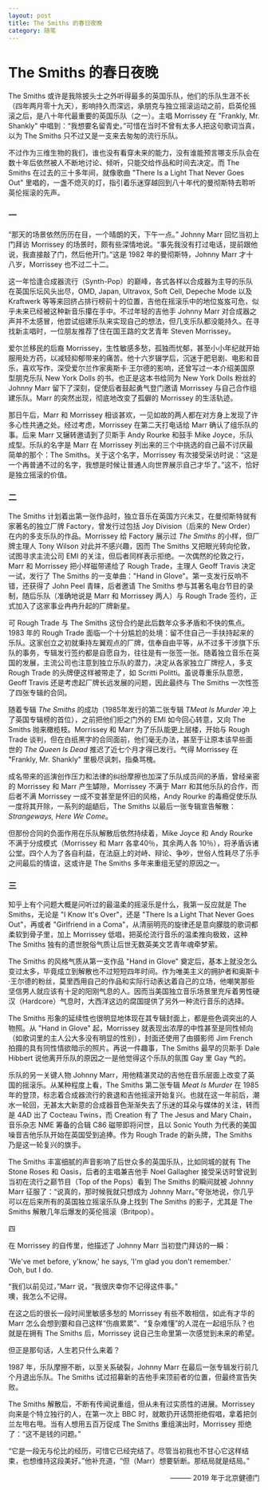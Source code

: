 ```yaml
---
layout: post
title: The Smiths 的春日夜晚
category: 随笔
---
```


# The Smiths 的春日夜晚

The Smiths 或许是我除披头士之外听得最多的英国乐队，他们的乐队生涯不长<span class="zhushi">（四年两月零十九天）</span>，影响持久而深远，承朋克与独立摇滚运动之前，启英伦摇滚之后，是八十年代最重要的英国乐队<span class="zhushi">（之一）</span>。主唱 Morrissey 在 "Frankly, Mr. Shankly" 中唱到：“我想要名留青史。”可惜在当时不曾有太多人把这句歌词当真，以为 The Smiths 只不过又是一支来去匆匆的流行乐队。

不过作为三维生物的我们，谁也没有看穿未来的能力，没有谁能预言哪支乐队会在数十年后依然被人不断地讨论、倾听，只能交给作品和时间去决定。而 The Smiths 在过去的三十多年间，就像歌曲 "There Is a Light That Never Goes Out" 里唱的，一盏不熄灭的灯，指引着乐迷穿越回到八十年代的曼彻斯特去聆听英伦摇滚的先声。

### 一

“那天的场景依然历历在目，一个晴朗的天，下午一点。” Johnny Marr 回忆当初上门拜访 Morrissey 的场景时，颇有些深情地说。“事先我没有打过电话，提前跟他说，我直接敲了门，然后他开门。”这是 1982 年的曼彻斯特，Johnny Marr 才十八岁，Morrissey 也不过二十二。

这一年恰逢合成器流行<span class="zhushi">（Synth-Pop）</span>的巅峰，各式各样以合成器为主导的乐队在英国乐坛风头出尽，OMD, Japan, Ultravox, Soft Cell, Depeche Mode 以及 Kraftwerk 等等来回挤占排行榜前十的位置，吉他在摇滚乐中的地位岌岌可危，似乎未来已经被这种新音乐攥在手中。不过年轻的吉他手 Johnny Marr 对合成器之声并不太感冒，他尝试组建乐队来实现自己的想法，但几支乐队都没能持久。在寻找新主唱时，一位朋友推荐了住在国王路的文艺青年 Steven Morrissey。

爱尔兰移民的后裔 Morrissey，生性敏感多愁，孤独而忧郁，甚至小小年纪就开始服用处方药，以减轻抑郁带来的痛苦。他十六岁辍学后，沉迷于肥皂剧、电影和音乐，喜欢写作，深受爱尔兰作家奥斯卡·王尔德的影响，还曾写过一本介绍美国原型朋克乐队 New York Dolls 的书。也正是这本书给同为 New York Dolls 粉丝的 Johnny Marr 留下了深刻，促使后者鼓起勇气登门邀请 Morrissey 与自己合作组建乐队。Marr 的突然出现，彻底地改变了孤僻的 Morrissey 的生活轨迹。

那日午后，Marr 和 Morrissey 相谈甚欢，一见如故的两人都在对方身上发现了许多心性共通之处。经过考虑，Morrissey 在第二天打电话给 Marr 确认了组乐队的事。后来 Marr 又辗转邀请到了贝斯手 Andy Rourke 和鼓手 Mike Joyce，乐队成型。乐队的名字是 Marr 在 Morrissey 列出来的三个中挑选的自己最不讨厌最简单的那个：The Smiths。关于这个名字，Morrissey 有次接受采访时说：“这是一个再普通不过的名字，我想是时候让普通人向世界展示自己才华了。”这不，恰好是独立摇滚的价值。

### 二

The Smiths 计划着出第一张作品时，独立音乐在英国方兴未艾，在曼彻斯特就有家著名的独立厂牌 Factory，曾发行过包括 Joy Division<span class="zhushi">（后来的 New Order）</span>在内的多支乐队的作品。Morrissey 给 Factory 展示过 <i>The Smiths</i> 的小样，但厂牌主理人 Tony Wilson 对此并不感兴趣，因而 The Smiths 又把眼光转向伦敦，试图寻求主流公司 EMI 的关注，但后者同样表示拒绝。一次偶然的伦敦之行，Marr 和 Morrissey 把小样磁带递给了 Rough Trade，主理人 Geoff Travis 决定一试，发行了 The Smiths 的一支单曲："Hand in Glove"。第一支发行反响不错，还获得了 John Peel 青睐，后者邀请 The Smiths 参与其著名电台节目的录制，随后乐队<span class="zhushi">（准确地说是 Marr 和 Morrissey 两人）</span>与 Rough Trade 签约，正式加入了这家事业冉冉升起的厂牌新星。

可 Rough Trade 与 The Smiths 这份合约是此后数年众多矛盾和不快的焦点。1983 年的 Rough Trade 面临一个十分尴尬的处境：留不住自己一手扶持起来的乐队。这家创立之初就秉持左翼观点的厂牌，信奉自由平等，从不过多干涉旗下乐队的事务，专辑发行签约都是自愿自为，往往是有一张签一张。随着独立音乐在英国的发展，主流公司也注意到独立乐队的潜力，决定从各家独立厂牌挖人，多支 Rough Trade 的头牌便这样被带走了，如 Scritti Politti。虽说尊重乐队意愿，Geoff Travis 还是考虑起厂牌长远发展的问题，因此最终与 The Smiths 一次性签了四张专辑的合同。

随着专辑 <i>The Smiths</i> 的成功<span class="zhushi">（1985年发行的第二张专辑 <i>TMeat Is Murder</i> 冲上了英国专辑榜的首位）</span>，之前把他们拒之门外的 EMI 如今回心转意，又向 The Smiths 抛来橄榄枝。Morrissey 和 Marr 为了乐队能更上层楼，开始与 Rough Trade 谈判，但在白纸黑字的合同面前，他们毫无办法，甚至于让原本该早些面世的 <i>The Queen Is Dead</i> 推迟了近七个月才得已发行。气得 Morrissey 在 "Frankly, Mr. Shankly" 里极尽讽刺，指桑骂槐。

成名带来的巡演创作压力和法律的纠纷摩擦也加深了乐队成员间的矛盾，曾经亲密的 Morrissey 和 Marr 产生罅隙，Morrissey 不满于 Marr 和其他乐队的合作，而后者不满 Morrissey 一成不变甚至是怀旧的风格，Andy Rourke 的毒瘾促使乐队一度将其开除，一系列的龃龉后，The Smiths 以最后一张专辑宣告解散： <i>Strangeways, Here We Come</i>。

但那份合同的负面作用在乐队解散后依然持续着，Mike Joyce 和 Andy Rourke 不满于分成模式<span class="zhushi">（Morrissey 和 Marr 各拿40％，其余两人各 10％）</span>，将矛盾诉诸公堂。四个人为了各自利益，在法庭上的对峙、辩论、争吵，世俗人性耗尽了乐手之间最后的情谊，这或许是 The Smiths 多年来重组无望的原因之一。

### 三

知乎上有个问题大概是问听过的最温柔的摇滚乐是什么，我第一反应就是 The Smiths，无论是 "I Know It's Over"，还是 "There Is a Light That Never Goes Out"，再或者 "Girlfriend in a Coma"，从清丽明亮的旋律还是意向朦胧的歌词都柔软到骨子里，加上 Morrissey 低唱，把英伦流行音乐的温柔推向极致，这种 The Smiths 独有的遗世脱俗气质让后世无数英美文艺青年魂牵梦萦。

The Smiths 的风格气质从第一支作品 "Hand in Glove" 奠定后，基本上就没怎么变过太多，毕竟成立到解散也不过短短四年时间。作为唯美主义的拥护者和奥斯卡·王尔德的粉丝，莫里西用自己的作品和实际行动表达着自己的立场，他嘲笑那些坚信男人就应该有十足的阳刚气息的人。因而当美国独立音乐场景里充斥着男性硬汉<span class="zhushi">（Hardcore）</span>气息时，大西洋这边的腐国提供了另外一种流行音乐的选择。

The Smiths 形象的延续性也很明显地体现在其专辑封面上，都是些色调突出的人物照。从 "Hand in Glove" 起，Morrissey 就表现出浓厚的中性甚至是同性倾向<span class="zhushi">（如歌词里的主人公大多没有明显的性别）</span>，封面还使用了由摄影师 Jim French 拍摄的具有同性情欲暗示的照片。再说一件趣事，The Smiths 最早的贝斯手 Dale Hibbert 说他离开乐队的原因之一是他觉得这个乐队的氛围 Gay 里 Gay 气的。

乐队的另一关键人物 Johnny Marr，用他精湛灵动的吉他在音乐层面上改变了英国的摇滚乐。从某种程度上看，The Smiths 第二张专辑 <i>Meat Is Murder</i> 在 1985 年的登顶，标志着合成器流行的衰退和吉他摇滚开始复兴。也就在这一年前后，潮水一轮回，无甚太大新意的合成器音色渐渐失去了乐迷的耳朵与媒体的关注，转而是 4AD 出了 Cocteau Twins，而 Creation 有了 The Jesus and Mary Chain，音乐杂志 NME 筹备的合辑 C86 磁带即将问世，且以 Sonic Youth 为代表的美国噪音吉他乐队开始在英国受到追捧。作为 Rough Trade 的新头牌，The Smiths 乃是这一轮复兴的旗手。

The Smiths 丰富细腻的声音影响了后世众多的英国乐队，比如同城的就有 The Stone Roses 和 Oasis，后者的主唱兼吉他手 Noel Gallagher 接受采访时曾说到当初在流行之巅节目<span class="zhushi">（Top of the Pops）</span>看到 The Smiths 的瞬间就被 Johnny Marr 征服了：“说真的，那时候我就只想成为 Johnny Marr。”夸张地说，你几乎可以在后来所有的英国独立摇滚乐队身上找到 The Smiths 的影子，尤其是 The Smiths 解散几年后爆发的英伦摇滚<span class="zhushi">（Britpop）</span>。

四

在 Morrissey 的自传里，他描述了 Johnny Marr 当初登门拜访的一瞬：

'We've met before, y'know,' he says, 'I'm glad you don't remember.'<br>
Ooh, but I do.

“我们以前见过，”Marr 说，“我很庆幸你不记得这件事。”<br>
噢，我怎么不记得。

在这之后的很长一段时间里敏感多愁的 Morrissey 有些不敢相信，如此有才华的 Marr 怎么会想到要和自己这样“伤痕累累”、“复杂难懂”的人混在一起组乐队？也就是在拥有 The Smiths 后，Morrissey 说自己生命里第一次感觉到未来的希望。

但正是那句话，人生若只什么来着？

1987 年，乐队摩擦不断，以至关系破裂，Johnny Marr 在最后一张专辑发行前几个月退出乐队。The Smiths 试过招募新的吉他手来顶前者的位置，但最终宣告失败。

The Smiths 解散后，不断有传闻说重组，但从未有过实质性的进展。Morrissey 向来是个特立独行的人，在第一次上 BBC 时，就敢扔开话筒拒绝假唱，拿着把剑兰左甩右甩。当有人想用五百万促成 The Smiths 重组演出时，Morrissey 拒绝了：“这不是钱的问题。”

“它是一段无与伦比的经历，可惜它已经完结了。尽管当初我也不甘心它这样结束，也想维持这段美好。”他补充道，“但（Marr）想要斩断。那结局就是结局。”

<p align="right">——— 2019 年于北京健德门</p>
